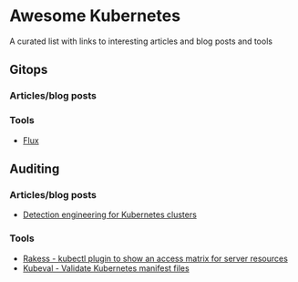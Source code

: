 # Awesome Kubernetes
A curated list with links to interesting articles and blog posts and tools

## Gitops
### Articles/blog posts
### Tools
- [Flux](https://fluxcd.io/)

## Auditing
### Articles/blog posts
- [Detection engineering for Kubernetes clusters](https://research.nccgroup.com/2021/11/10/detection-engineering-for-kubernetes-clusters/)
### Tools
- [Rakess - kubectl plugin to show an access matrix for server resources](https://github.com/corneliusweig/rakkess)
- [Kubeval - Validate Kubernetes manifest files](https://www.kubeval.com/)

